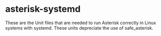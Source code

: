 # asterisk-systemd

These are the Unit files that are needed to run Asterisk correctly in Linux systems with systemd.
These units depreciate the use of safe_asterisk. 
